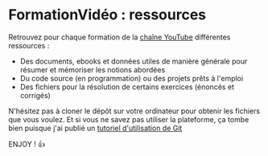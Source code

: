 # FormationVidéo : ressources

Retrouvez pour chaque formation de la [chaîne YouTube](https://www.youtube.com/formationvideo8) différentes ressources :

+ Des documents, ebooks et données utiles de manière générale pour résumer et mémoriser les notions abordées
+ Du code source (en programmation) ou des projets prêts à l'emploi
+ Des fichiers pour la résolution de certains exercices (énoncés et corrigés)

N'hésitez pas à cloner le dépôt sur votre ordinateur pour obtenir les fichiers que vous voulez. Et si vous ne savez pas utiliser la plateforme, ça tombe bien puisque j'ai publié un [tutoriel d'utilisation de Git](https://www.youtube.com/watch?v=CEb_JM_hsFw)

ENJOY ! 👍
